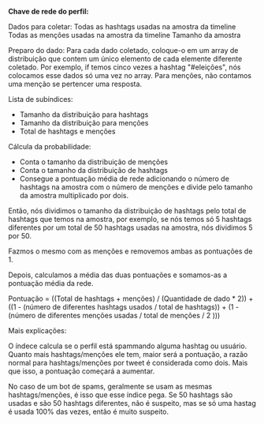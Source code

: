 **Chave de rede do perfil:**

Dados para coletar:
Todas as hashtags usadas na amostra da timeline
Todas as menções usadas na amostra da timeline
Tamanho da amostra

Preparo do dado:
Para cada dado coletado, coloque-o em um array de distribuição que contem um único elemento 
de cada elemente diferente coletado. 
Por exemplo, if temos cinco vezes a hashtag "#eleições", nós colocamos esse dados só uma vez no array.
Para menções, não contamos uma menção se pertencer uma resposta.

Lista de subíndices:

- Tamanho da distribuição para hashtags
- Tamanho da distribuição para menções
- Total de hashtags e menções

Cálcula da probabilidade:

- Conta o tamanho da distribuição de menções
- Conta o tamanho da distribuição de hashtags
- Consegue a pontuação média de rede adicionando o número de hashtags na amostra com o número de menções e 
divide pelo tamanho da amostra multiplicado por dois.

Então, nós dividimos o tamanho da distribuição de hashtags pelo total de hashtags que temos na amostra,
por exemplo, se nós temos só 5 hashtags diferentes por um total de 50 hashtags usadas na amostra, nós
dividimos 5 por 50. 

Fazmos o mesmo com as menções e removemos ambas as pontuações de 1.

Depois, calculamos a média das duas pontuações e somamos-as a pontuação média da rede.

Pontuação = ((Total de hashtags + menções) / (Quantidade de dado * 2)) + ((1 - (número de diferentes hashtags usados / total de hashtags)) + (1 -(número de diferentes menções usadas / total de menções / 2 )))

Mais explicações:

O índece calcula se o perfil está spammando alguma hashtag ou usuário. Quanto mais hashtags/menções
ele tem, maior será a pontuação, a razão normal para hashtags/menções por tweet é considerada como dois.
Mais que isso, a pontuação começará a aumentar.

No caso de um bot de spams, geralmente se usam as mesmas hashtags/menções, é isso que esse índice pega.
Se 50 hashtags são usadas e são 50 hashtags diferentes, não é suspeito, mas se só uma hastag é usada 
100% das vezes, então é muito suspeito.
